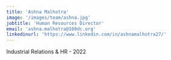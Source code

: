 ```yaml
---
title: 'Ashna Malhotra'
image: '/images/team/ashna.jpg'
jobtitle: 'Human Resources Director'
email: 'ashna.malhotra@180dc.org'
linkedinurl: 'https://www.linkedin.com/in/ashnamalhotra27/'
---
```


Industrial Relations & HR - 2022
